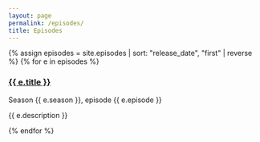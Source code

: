```yaml
---
layout: page
permalink: /episodes/
title: Episodes
---
```


<link rel="stylesheet" href="/assets/custom.css">

{% assign episodes = site.episodes | sort: "release_date", "first" | reverse %}
{% for e in episodes %}
<section class="episode">
    <h3><a href="{{ e.url }}">{{ e.title }}</a></h3>
    <p>Season {{ e.season }}, episode {{ e.episode }}</p>
    <p>{{ e.description }}</p>
</section>
{% endfor %}
